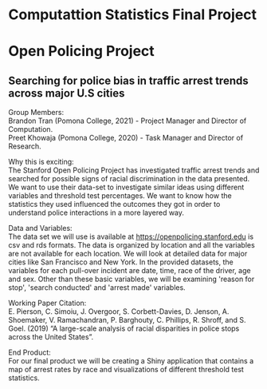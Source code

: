 # Computattion Statistics Final Project 
# Open Policing Project
## Searching for police bias in traffic arrest trends across major U.S cities


Group Members:  
Brandon Tran (Pomona College, 2021) - Project Manager and Director of Computation. <br />
Preet Khowaja (Pomona College, 2020) - Task Manager and Director of Research. 


Why this is exciting: <br />
The Stanford Open Policing Project has investigated traffic arrest trends and searched for possible signs of racial discrimination in the data presented. We want to use their data-set to investigate similar ideas using different variables and threshold test percentages. We want to know how the statistics they used influenced the outcomes they got in order to understand police interactions in a more layered way.


Data and Variables: <br />
The data set we will use is available at https://openpolicing.stanford.edu is csv and rds formats. The data is organized by location and all the variables are not available for each location. We will look at detailed data for major cities like San Francisco and New York.
In the provided datasets, the variables for each pull-over incident are date, time, race of the driver, age and sex. Other than these basic variables, we will be examining 'reason for stop', 'search conducted' and 'arrest made' variables. 

Working Paper Citation: <br />
E. Pierson, C. Simoiu, J. Overgoor, S. Corbett-Davies, D. Jenson, A. Shoemaker, V. Ramachandran, P. Barghouty, C. Phillips, R. Shroff, and S. Goel. (2019) “A large-scale analysis of racial disparities in police stops across the United States”.


End Product: <br />
For our final product we will be creating a Shiny application that contains a map of arrest rates by race and visualizations of different threshold test statistics. 
